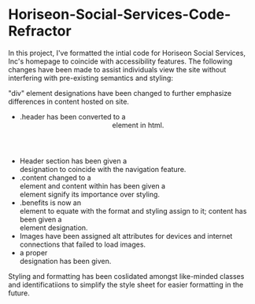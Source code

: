 # Horiseon-Social-Services-Code-Refractor

In this project, I've formatted the intial code for Horiseon Social Services, Inc's homepage to coincide with accessibility features. The following changes have been made to assist individuals view the site without interfering with pre-existing semantics and styling:

"div" element designations have been changed to further emphasize differences in content hosted on site. 
- .header has been converted to a <header> element in html. 
- Header section has been given a <nav> designation to coincide with the navigation feature. 
- .content changed to a <main> element and content within has been given a <article> element signify its importance over styling. 
- .benefits is now an <aside> element to equate with the format and styling assign to it; content has been given a <section> element designation. 
- Images have been assigned alt attributes for devices and internet connections that failed to load images. 
- a proper <footer> designation has been given.

Styling and formatting has been coslidated amongst like-minded classes and identificatiions to simplify the style sheet for easier formatting in the future.
